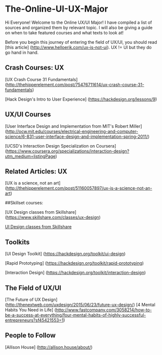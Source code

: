 # The-Online-UI-UX-Major

Hi Everyone! Welcome to the Online UX/UI Major! I have compiled a list of sources and organized them by relevant topic. I will also be giving a guide on when to take featured courses and what texts to look at! 

Before you begin this journey of entering the field of UX/UI, you should read [this article] (http://www.helloerik.com/ux-is-not-ui). UX != UI but they do go hand in hand. 
## Crash Courses: UX
[UX Crash Course 31 Fundamentals] (http://thehipperelement.com/post/75476711614/ux-crash-course-31-fundamentals)

[Hack Design's Intro to User Experience] (https://hackdesign.org/lessons/9)

## UX/UI Courses
[User Interface Design and Implementation from MIT's Robert Miller]
(http://ocw.mit.edu/courses/electrical-engineering-and-computer-science/6-831-user-interface-design-and-implementation-spring-2011/)

[UCSD's Interaction Design Specialization on Coursera]
(https://www.coursera.org/specializations/interaction-design?utm_medium=listingPage)
## Related Articles: UX
[UX is a science, not an art] (http://thehipperelement.com/post/51160057897/ux-is-a-science-not-an-art)

##Skillset courses:

[UX Design classes from Skillshare] (https://www.skillshare.com/classes/ux-design)

[UI Design classes from Skillshare](https://www.skillshare.com/classes/ui-design)

## Toolkits
[UI Design Toolkit] (https://hackdesign.org/toolkit/ui-design)

[Rapid Prototyping] (https://hackdesign.org/toolkit/rapid-prototyping)

[Interaction Design] (https://hackdesign.org/toolkit/interaction-design)

## The Field of UX/UI
[The Future of UX Design] (http://thenextweb.com/uxdesign/2015/06/23/future-ux-design/)
[4 Mental Habits You Need in Life] (http://www.fastcompany.com/3058214/how-to-be-a-success-at-everything/four-mental-habits-of-highly-successful-entrepreneurs?sf45421553=1)

## People to Follow
[Allison House] (http://allison.house/about/)
